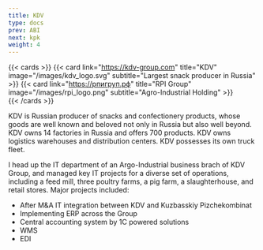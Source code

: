 ```yaml
---
title: KDV
type: docs
prev: ABI
next: kpk
weight: 4
---
```

{{< cards >}}
    {{< card link="https://kdv-group.com" title="KDV" image="/images/kdv_logo.svg" subtitle="Largest snack producer in Russia" >}}
    {{< card link="https://рпигруп.рф" title="RPI Group" image="/images/rpi_logo.png" subtitle="Agro-Industrial Holding" >}}    
{{< /cards >}}

KDV is Russian producer of snacks and confectionery products, whose goods are well known and beloved not only in Russia but also well beyond. KDV owns 14 factories in Russia and offers 700 products. KDV owns logistics warehouses and distribution centers. KDV possesses its own truck fleet.


I head up the IT department of an Argo-Industrial business brach of KDV Group, and managed key IT projects for a diverse set of operations, including a feed mill, three poultry farms, a pig farm, a slaughterhouse, and retail stores. Major projects included:
- After M&A IT integration between KDV and Kuzbasskiy Pizchekombinat
- Implementing ERP across the Group
- Central accounting system by 1C powered solutions
- WMS
- EDI